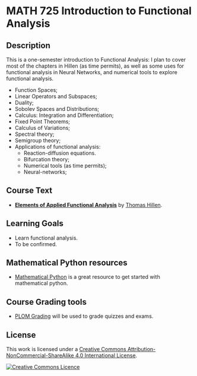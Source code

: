 # MATH 725 Introduction to Functional Analysis

## Description

This is a one-semester introduction to Functional Analysis: I plan to cover most of the chapters in Hillen (as time permits), as well as some uses for functional analysis in Neural Networks, and numerical tools to explore functional analysis.

* Function Spaces;
* Linear Operators and Subspaces;
* Duality;
* Sobolev Spaces and Distributions;
* Calculus: Integration and Differentiation;
* Fixed Point Theorems;
* Calculus of Variations;
* Spectral theory;
* Semigroup theory;
* Applications of functional analysis:
    * Reaction-diffusion equations.
    * Bifurcation theory;
    * Numerical tools (as time permits);
    * Neural-networks;

## Course Text

* [**Elements of Applied Functional Analysis**](https://www.math.ualberta.ca/~thillen/FA-book-June2023.pdf) by [Thomas Hillen](https://www.math.ualberta.ca/~thillen).

## Learning Goals

* Learn functional analysis.
* To be confirmed.

## Mathematical Python resources

* [Mathematical Python](https://patrickwalls.github.io/mathematicalpython/) is a great resource to get started with mathematical python.

## Course Grading tools

* [PLOM Grading](https://plomgrading.org/) will be used to grade quizzes and exams.

## License

This work is licensed under a <a rel="license" href="http://creativecommons.org/licenses/by-nc-sa/4.0/">Creative Commons Attribution-NonCommercial-ShareAlike 4.0 International License</a>.

<a rel="license" href="http://creativecommons.org/licenses/by-nc-sa/4.0/"><img alt="Creative Commons Licence" style="border-width:0" src="https://i.creativecommons.org/l/by-nc-sa/4.0/88x31.png" /></a>
